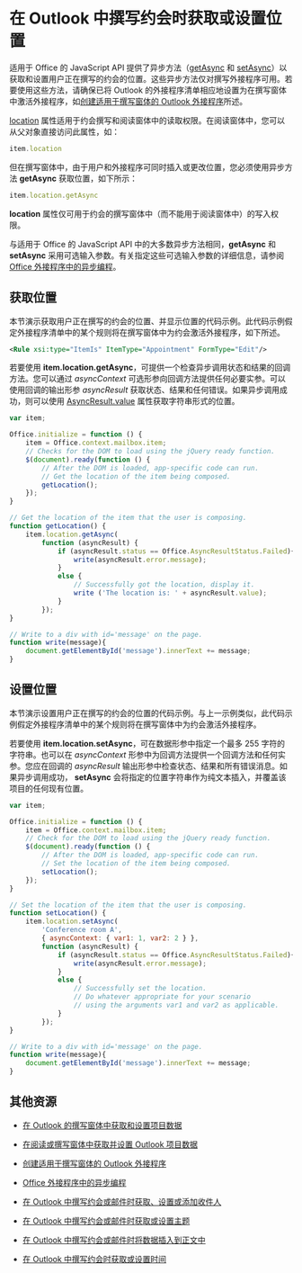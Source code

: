 
# 在 Outlook 中撰写约会时获取或设置位置

适用于 Office 的 JavaScript API 提供了异步方法（[getAsync](../../reference/outlook/Location.md) 和 [setAsync](../../reference/outlook/Location.md)）以获取和设置用户正在撰写的约会的位置。这些异步方法仅对撰写外接程序可用。若要使用这些方法，请确保已将 Outlook 的外接程序清单相应地设置为在撰写窗体中激活外接程序，如[创建适用于撰写窗体的 Outlook 外接程序](../outlook/compose-scenario.md)所述。

[location](../../reference/outlook/Office.context.mailbox.item.md) 属性适用于约会撰写和阅读窗体中的读取权限。在阅读窗体中，您可以从父对象直接访问此属性，如：




```js
item.location
```

但在撰写窗体中，由于用户和外接程序可同时插入或更改位置，您必须使用异步方法  **getAsync** 获取位置，如下所示：




```js
item.location.getAsync
```

**location** 属性仅可用于约会的撰写窗体中（而不能用于阅读窗体中）的写入权限。

与适用于 Office 的 JavaScript API 中的大多数异步方法相同，**getAsync** 和 **setAsync** 采用可选输入参数。有关指定这些可选输入参数的详细信息，请参阅 [Office 外接程序中的异步编程](../../docs/develop/asynchronous-programming-in-office-add-ins.md)。


## 获取位置


本节演示获取用户正在撰写的约会的位置、并显示位置的代码示例。此代码示例假定外接程序清单中的某个规则将在撰写窗体中为约会激活外接程序，如下所述。


```XML
<Rule xsi:type="ItemIs" ItemType="Appointment" FormType="Edit"/>

```

若要使用  **item.location.getAsync**，可提供一个检查异步调用状态和结果的回调方法。您可以通过  _asyncContext_ 可选形参向回调方法提供任何必要实参。可以使用回调的输出形参 _asyncResult_ 获取状态、结果和任何错误。如果异步调用成功，则可以使用 [AsyncResult.value](../../reference/outlook/simple-types.md) 属性获取字符串形式的位置。




```js
var item;

Office.initialize = function () {
    item = Office.context.mailbox.item;
    // Checks for the DOM to load using the jQuery ready function.
    $(document).ready(function () {
        // After the DOM is loaded, app-specific code can run.
        // Get the location of the item being composed.
        getLocation();
    });
}

// Get the location of the item that the user is composing.
function getLocation() {
    item.location.getAsync(
        function (asyncResult) {
            if (asyncResult.status == Office.AsyncResultStatus.Failed){
                write(asyncResult.error.message);
            }
            else {
                // Successfully got the location, display it.
                write ('The location is: ' + asyncResult.value);
            }
        });
}

// Write to a div with id='message' on the page.
function write(message){
    document.getElementById('message').innerText += message; 
}
```


## 设置位置


本节演示设置用户正在撰写的约会的位置的代码示例。与上一示例类似，此代码示例假定外接程序清单中的某个规则将在撰写窗体中为约会激活外接程序。

若要使用  **item.location.setAsync**，可在数据形参中指定一个最多 255 字符的字符串。也可以在  _asyncContext_ 形参中为回调方法提供一个回调方法和任何实参。您应在回调的 _asyncResult_ 输出形参中检查状态、结果和所有错误消息。如果异步调用成功， **setAsync** 会将指定的位置字符串作为纯文本插入，并覆盖该项目的任何现有位置。




```js
var item;

Office.initialize = function () {
    item = Office.context.mailbox.item;
    // Check for the DOM to load using the jQuery ready function.
    $(document).ready(function () {
        // After the DOM is loaded, app-specific code can run.
        // Set the location of the item being composed.
        setLocation();
    });
}

// Set the location of the item that the user is composing.
function setLocation() {
    item.location.setAsync(
        'Conference room A',
        { asyncContext: { var1: 1, var2: 2 } },
        function (asyncResult) {
            if (asyncResult.status == Office.AsyncResultStatus.Failed){
                write(asyncResult.error.message);
            }
            else {
                // Successfully set the location.
                // Do whatever appropriate for your scenario
                // using the arguments var1 and var2 as applicable.
            }
        });
}

// Write to a div with id='message' on the page.
function write(message){
    document.getElementById('message').innerText += message; 
}
```


## 其他资源



- [在 Outlook 的撰写窗体中获取和设置项目数据](../outlook/get-and-set-item-data-in-a-compose-form.md)
    
- [在阅读或撰写窗体中获取并设置 Outlook 项目数据](../outlook/item-data.md)
    
- [创建适用于撰写窗体的 Outlook 外接程序](../outlook/compose-scenario.md)
    
- [Office 外接程序中的异步编程](../../docs/develop/asynchronous-programming-in-office-add-ins.md)
    
- [在 Outlook 中撰写约会或邮件时获取、设置或添加收件人](../outlook/get-set-or-add-recipients.md)
    
- [在 Outlook 中撰写约会或邮件时获取或设置主题](../outlook/get-or-set-the-subject.md)
    
- [在 Outlook 中撰写约会或邮件时将数据插入到正文中](../outlook/insert-data-in-the-body.md)
    
- [在 Outlook 中撰写约会时获取或设置时间](../outlook/get-or-set-the-time-of-an-appointment.md)
    
